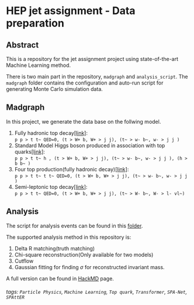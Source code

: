 HEP jet assignment - Data preparation
===

## Abstract 
This is a repository for the jet assignment project using state-of-the-art Machine Learning method.

There is two main part in the repository, `madgraph` and `analysis_script`. The `madgraph` folder contains the configuration and auto-run script for generating Monte Carlo simulation data.

## Madgraph
In this project, we generate the data base on the follwing model.

1. Fully hadronic top decay[[link]](https://github.com/davidho27941/HEP-jet-assignment/tree/v2/madgraph/pptt_preparation):  
```p p > t t~ QED=0, (t > W+ b, W+ > j j), (t~ > w- b~, w- > j j )```  
2. Standard Model Higgs boson produced in association with top quarks[[link]](https://github.com/davidho27941/HEP-jet-assignment/tree/v2/madgraph/ppttH_preparation):  
```p p > t t~ h , (t > W+ b, W+ > j j), (t~ > w- b~, w- > j j ), (h > b b~ )```  
3. Four top production(fully hadronic decay)[[link]](https://github.com/davidho27941/HEP-jet-assignment/tree/v2/madgraph/four_top_preparation):  
```p p > t t~ t t~ QED=0, (t > W+ b, W+ > j j), (t~ > w- b~, w- > j j )```  
4. Semi-leptonic top decay[[link]](https://github.com/davidho27941/HEP-jet-assignment/tree/v2/madgraph/ttbar-semi-lep_preparation):  
```p p > t t~ QED=0, (t > W+ b, W+ > j j), (t~ > W- b~, W- > l- vl~)```  

## Analysis 

The script for analysis events can be found in this [folder](https://github.com/davidho27941/HEP-jet-assignment/tree/v2/analysis_script).

The supported analysis method in this repository is:
1. Delta R matching(truth matching)
2. Chi-square reconstruction(Only available for two models)
3. Cutflow
4. Gaussian fitting for finding $\sigma$ for reconstructed invariant mass. 

A full version can be found in [HackMD](https://hackmd.io/@davidho9713/SylPrl80D) page.

###### tags: `Particle Physics`, `Machine Learning`, `Top quark`, `Transformer`, `SPA-Net`, `SPAttER`

